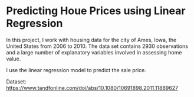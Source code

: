 # Predicting Houe Prices using Linear Regression

In this project, I work with housing data for the city of Ames, Iowa, the United States from 2006 to 2010. The data set contains 2930 observations and a large number of explanatory variables involved in assessing home value.

I use the linear regression model to predict the sale price.

Dataset: https://www.tandfonline.com/doi/abs/10.1080/10691898.2011.11889627
